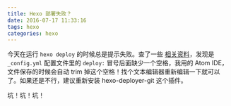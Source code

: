 ```yaml
---
title: Hexo 部署失败？
date: 2016-07-17 11:33:16
tags: hexo
categories: hexo
---
```


今天在运行 `hexo deploy` 的时候总是提示失败。查了一些 [相关资料](https://github.com/hexojs/hexo/issues/1154)，发现是 <!-- more -->`_config.yml` 配置文件里的 `deploy:` 冒号后面缺少一个空格，我用的 Atom IDE，文件保存的时候会自动 trim 掉这个空格！找个文本编辑器重新编辑一下就可以了。如果还是不行，建议重新安装 hexo-deployer-git 这个插件。

坑！坑！坑！
